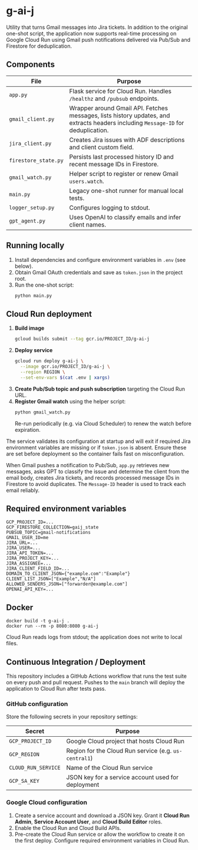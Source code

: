# g-ai-j

Utility that turns Gmail messages into Jira tickets. In addition to the original one-shot script, the application now supports real-time processing on Google Cloud Run using Gmail push notifications delivered via Pub/Sub and Firestore for deduplication.

## Components

| File | Purpose |
| --- | --- |
| `app.py` | Flask service for Cloud Run. Handles `/healthz` and `/pubsub` endpoints. |
| `gmail_client.py` | Wrapper around Gmail API. Fetches messages, lists history updates, and extracts headers including `Message-ID` for deduplication. |
| `jira_client.py` | Creates Jira issues with ADF descriptions and client custom field. |
| `firestore_state.py` | Persists last processed history ID and recent message IDs in Firestore. |
| `gmail_watch.py` | Helper script to register or renew Gmail `users.watch`. |
| `main.py` | Legacy one-shot runner for manual local tests. |
| `logger_setup.py` | Configures logging to stdout. |
| `gpt_agent.py` | Uses OpenAI to classify emails and infer client names. |


## Running locally

1. Install dependencies and configure environment variables in `.env` (see below).
2. Obtain Gmail OAuth credentials and save as `token.json` in the project root.
3. Run the one-shot script:
   ```bash
   python main.py
   ```

## Cloud Run deployment

1. **Build image**
   ```bash
   gcloud builds submit --tag gcr.io/PROJECT_ID/g-ai-j
   ```
2. **Deploy service**
   ```bash
   gcloud run deploy g-ai-j \
     --image gcr.io/PROJECT_ID/g-ai-j \
     --region REGION \
     --set-env-vars $(cat .env | xargs)
   ```
3. **Create Pub/Sub topic and push subscription** targeting the Cloud Run URL.
4. **Register Gmail watch** using the helper script:
   ```bash
   python gmail_watch.py
   ```
   Re-run periodically (e.g. via Cloud Scheduler) to renew the watch before expiration.

The service validates its configuration at startup and will exit if required
Jira environment variables are missing or if `token.json` is absent. Ensure
these are set before deployment so the container fails fast on
misconfiguration.


When Gmail pushes a notification to Pub/Sub, `app.py` retrieves new messages, asks GPT to classify the issue and determine the client from the email body, creates Jira tickets, and records processed message IDs in Firestore to avoid duplicates. The `Message-ID` header is used to track each email reliably.


## Required environment variables

```
GCP_PROJECT_ID=...
GCP_FIRESTORE_COLLECTION=gaij_state
PUBSUB_TOPIC=gmail-notifications
GMAIL_USER_ID=me
JIRA_URL=...
JIRA_USER=...
JIRA_API_TOKEN=...
JIRA_PROJECT_KEY=...
JIRA_ASSIGNEE=...
JIRA_CLIENT_FIELD_ID=...
DOMAIN_TO_CLIENT_JSON={"example.com":"Example"}
CLIENT_LIST_JSON=["Example","N/A"]
ALLOWED_SENDERS_JSON=["forwarder@example.com"]
OPENAI_API_KEY=...

```

## Docker

```
docker build -t g-ai-j .
docker run --rm -p 8080:8080 g-ai-j
```

Cloud Run reads logs from stdout; the application does not write to local files.

## Continuous Integration / Deployment

This repository includes a GitHub Actions workflow that runs the test suite on
every push and pull request. Pushes to the `main` branch will deploy the
application to Cloud Run after tests pass.

### GitHub configuration

Store the following secrets in your repository settings:

| Secret | Purpose |
| --- | --- |
| `GCP_PROJECT_ID` | Google Cloud project that hosts Cloud Run |
| `GCP_REGION` | Region for the Cloud Run service (e.g. `us-central1`) |
| `CLOUD_RUN_SERVICE` | Name of the Cloud Run service |
| `GCP_SA_KEY` | JSON key for a service account used for deployment |

### Google Cloud configuration

1. Create a service account and download a JSON key. Grant it **Cloud Run
   Admin**, **Service Account User**, and **Cloud Build Editor** roles.
2. Enable the Cloud Run and Cloud Build APIs.
3. Pre-create the Cloud Run service or allow the workflow to create it on the
   first deploy. Configure required environment variables in Cloud Run.

